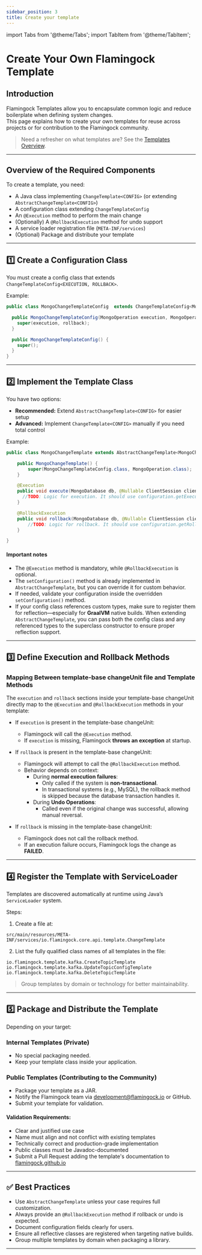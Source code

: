 ```yaml
---
sidebar_position: 3
title: Create your template
---
```


import Tabs from '@theme/Tabs';
import TabItem from '@theme/TabItem';

# Create Your Own Flamingock Template

## Introduction

Flamingock Templates allow you to encapsulate common logic and reduce boilerplate when defining system changes.  
This page explains how to create your own templates for reuse across projects or for contribution to the Flamingock community.

> Need a refresher on what templates are? See the [Templates Overview](/docs/templates/templates-overview.md).

---

## Overview of the Required Components

To create a template, you need:

- A Java class implementing `ChangeTemplate<CONFIG>` (or extending `AbstractChangeTemplate<CONFIG>`)
- A configuration class extending `ChangeTemplateConfig`
- An `@Execution` method to perform the main change
- (Optionally) A `@RollbackExecution` method for undo support
- A service loader registration file (`META-INF/services`)
- (Optional) Package and distribute your template

---

## :one: Create a Configuration Class

You must create a config class that extends `ChangeTemplateConfig<EXECUTION, ROLLBACK>`.

Example:

```java
public class MongoChangeTemplateConfig  extends ChangeTemplateConfig<MongoOperation, MongoOperation> {

  public MongoChangeTemplateConfig(MongoOperation execution, MongoOperation rollback) {
    super(execution, rollback);
  }

  public MongoChangeTemplateConfig() {
    super();
  }
}
```
---

## :two: Implement the Template Class

You have two options:

- **Recommended:** Extend `AbstractChangeTemplate<CONFIG>` for easier setup
- **Advanced:** Implement `ChangeTemplate<CONFIG>` manually if you need total control

Example:

```java
public class MongoChangeTemplate extends AbstractChangeTemplate<MongoChangeTemplateConfig> {

    public MongoChangeTemplate() {
        super(MongoChangeTemplateConfig.class, MongoOperation.class);
    }

    @Execution
    public void execute(MongoDatabase db, @Nullable ClientSession clientSession) {
      //TODO: Logic for execution. It should use configuration.getExecution()
    }

    @RollbackExecution
    public void rollback(MongoDatabase db, @Nullable ClientSession clientSession) {
        //TODO: Logic for rollback. It should use configuration.getRollback()
    }

}
```

#### Important notes
- The `@Execution` method is mandatory, while `@RollbackExecution` is optional.
- The `setConfiguration()` method is already implemented in `AbstractChangeTemplate`, but you can override it for custom behavior.
- If needed, validate your configuration inside the overridden `setConfiguration()` method.
- If your config class references custom types, make sure to register them for reflection—especially for **GraalVM** native builds. When extending `AbstractChangeTemplate`, you can pass both the config class and any referenced types to the superclass constructor to ensure proper reflection support.


---

## 3️⃣ Define Execution and Rollback Methods

### Mapping Between template-base changeUnit file and Template Methods

The `execution` and `rollback` sections inside your template-base changeUnit directly map to the `@Execution` and `@RollbackExecution` methods in your template:

- If `execution` is present in the template-base changeUnit:
  - Flamingock will call the `@Execution` method.
  - If `execution` is missing, Flamingock **throws an exception** at startup.

- If `rollback` is present in the template-base changeUnit:
  - Flamingock will attempt to call the `@RollbackExecution` method.
  - Behavior depends on context:
    - During **normal execution failures**:
      - Only called if the system is **non-transactional**.
      - In transactional systems (e.g., MySQL), the rollback method is skipped because the database transaction handles it.
    - During **Undo Operations**:
      - Called even if the original change was successful, allowing manual reversal.

- If `rollback` is missing in the template-base changeUnit:
  - Flamingock does not call the rollback method.
  - If an execution failure occurs, Flamingock logs the change as **FAILED**.

---

## 4️⃣ Register the Template with ServiceLoader

Templates are discovered automatically at runtime using Java’s `ServiceLoader` system.

Steps:
1. Create a file at:

```
src/main/resources/META-INF/services/io.flamingock.core.api.template.ChangeTemplate
```

2. List the fully qualified class names of all templates in the file:

```plaintext
io.flamingock.template.kafka.CreateTopicTemplate
io.flamingock.template.kafka.UpdateTopicConfigTemplate
io.flamingock.template.kafka.DeleteTopicTemplate
```

> Group templates by domain or technology for better maintainability.

---

## 5️⃣ Package and Distribute the Template

Depending on your target:

### Internal Templates (Private)
- No special packaging needed.
- Keep your template class inside your application.

### Public Templates (Contributing to the Community)
- Package your template as a JAR.
- Notify the Flamingock team via [development@flamingock.io](mailto:development@flamingock.io) or GitHub.
- Submit your template for validation.

#### Validation Requirements:
- Clear and justified use case
- Name must align and not conflict with existing templates
- Technically correct and production-grade implementation
- Public classes must be Javadoc-documented
- Submit a Pull Request adding the template's documentation to [flamingock.github.io](https://github.com/flamingock/flamingock.github.io)

---

## ✅ Best Practices

- Use `AbstractChangeTemplate` unless your case requires full customization.
- Always provide an `@RollbackExecution` method if rollback or undo is expected.
- Document configuration fields clearly for users.
- Ensure all reflective classes are registered when targeting native builds.
- Group multiple templates by domain when packaging a library.

---
